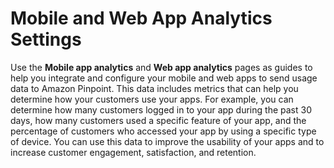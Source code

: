 # Mobile and Web App Analytics Settings<a name="settings-analytics"></a>

Use the **Mobile app analytics** and **Web app analytics** pages as guides to help you integrate and configure your mobile and web apps to send usage data to Amazon Pinpoint\. This data includes metrics that can help you determine how your customers use your apps\. For example, you can determine how many customers logged in to your app during the past 30 days, how many customers used a specific feature of your app, and the percentage of customers who accessed your app by using a specific type of device\. You can use this data to improve the usability of your apps and to increase customer engagement, satisfaction, and retention\.